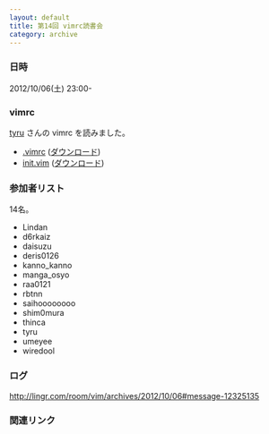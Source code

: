 ```yaml
---
layout: default
title: 第14回 vimrc読書会
category: archive
---
```


### 日時
2012/10/06(土) 23:00-

### vimrc
[tyru](https://github.com/tyru) さんの vimrc を読みました。

- [.vimrc](https://github.com/tyru/dotfiles/blob/f6f029360f5e0dff9639a9922a49109d29fea4ed/dotfiles/.vimrc) ([ダウンロード](https://raw.github.com/tyru/dotfiles/f6f029360f5e0dff9639a9922a49109d29fea4ed/dotfiles/.vimrc))
- [init.vim](https://github.com/tyru/dotfiles/blob/f6f029360f5e0dff9639a9922a49109d29fea4ed/dotfiles/.vim/init.vim) ([ダウンロード](https://raw.github.com/tyru/dotfiles/f6f029360f5e0dff9639a9922a49109d29fea4ed/dotfiles/.vim/init.vim))

### 参加者リスト

14名。

- Lindan
- d6rkaiz
- daisuzu
- deris0126
- kanno_kanno
- manga_osyo
- raa0121
- rbtnn
- saihoooooooo
- shim0mura
- thinca
- tyru
- umeyee
- wiredool


### ログ
<http://lingr.com/room/vim/archives/2012/10/06#message-12325135>

### 関連リンク

